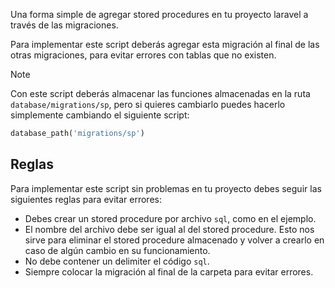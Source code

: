 Una forma simple de agregar stored procedures en tu proyecto laravel a través de las migraciones.

Para implementar este script deberás agregar esta migración al final de las otras migraciones, para evitar errores con tablas que no existen.

> [!NOTE]
> Con este script deberás almacenar las funciones almacenadas en la ruta `database/migrations/sp`, pero si quieres cambiarlo puedes hacerlo simplemente cambiando el siguiente script:
 
```php 
database_path('migrations/sp')
```
## Reglas
Para implementar este script sin problemas en tu proyecto debes seguir las siguientes reglas para evitar errores:
* Debes crear un stored procedure por archivo `sql`, como en el ejemplo.
* El nombre del archivo debe ser igual al del stored procedure. Esto nos sirve para eliminar el stored procedure almacenado y volver a crearlo en caso de algún cambio en su funcionamiento.
* No debe contener un delimiter el código `sql`.
* Siempre colocar la migración al final de la carpeta para evitar errores.

